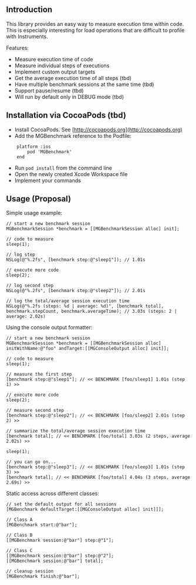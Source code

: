 ## Introduction

This library provides an easy way to measure execution time within code. This is especially interesting for load operations that are difficult to profile with Instruments.

Features:
* Measure execution time of code
* Measure individual steps of executions
* Implement custom output targets
* Get the average execution time of all steps (tbd)
* Have multiple benchmark sessions at the same time (tbd)
* Support pause/resume (tbd)
* Will run by default only in DEBUG mode (tbd)

## Installation via CocoaPods (tbd)

- Install CocoaPods. See [http://cocoapods.org](http://cocoapods.org)
- Add the MGBenchmark reference to the Podfile:
```
    platform :ios
    	pod 'MGBenchmark'
    end
```

- Run `pod install` from the command line
- Open the newly created Xcode Workspace file
- Implement your commands

## Usage (Proposal)

Simple usage example:

```obj-c
// start a new benchmark session
MGBenchmarkSession *benchmark = [[MGBenchmarkSession alloc] init];

// code to measure
sleep(1);

// log step
NSLog(@"%.2fs", [benchmark step:@"sleep1"]); // 1.01s

// execute more code
sleep(2);

// log second step
NSLog(@"%.2fs", [benchmark step:@"sleep2"]); // 2.01s

// log the total/average session execution time
NSLog(@"%.2fs (steps: %d | average: %d)", [benchmark total], benchmark.stepCount, benchmark.averageTime); // 3.03s (steps: 2 | average: 2.02s)
```

Using the console output formatter:

```obj-c
// start a new benchmark session
MGBenchmarkSession *benchmark = [[MGBenchmarkSession alloc] initWithName:@"foo" andTarget:[[MGConsoleOutput alloc] init]];

// code to measure
sleep(1);

// measure the first step
[benchmark step:@"sleep1"]; // << BENCHMARK [foo/sleep1] 1.01s (step 1) >>

// execute more code
sleep(2);

// measure second step
[benchmark step:@"sleep2"]; // << BENCHMARK [foo/sleep2] 2.01s (step 2) >>

// summarize the total/average session execution time
[benchmark total]; // << BENCHMARK [foo/total] 3.03s (2 steps, average 2.02s) >>

sleep(1);

// you can go on...
[benchmark step:@"sleep3"]; // << BENCHMARK [foo/sleep3] 1.01s (step 3) >>
[benchmark total]; // << BENCHMARK [foo/total] 4.04s (3 steps, average 2.69s) >>
```

Static access across different classes:

```obj-c
// set the default output for all sessions
[MGBenchmark defaultTarget:[[MGConsoleOutput alloc] init]]];

// Class A
[MGBenchmark start:@"bar"];

// Class B
[[MGBenchmark session:@"bar"] step:@"1"];

// Class C
[[MGBenchmark session:@"bar"] step:@"2"];
[[MGBenchmark session:@"bar"] total];

// cleanup session
[MGBenchmark finish:@"bar"];
```